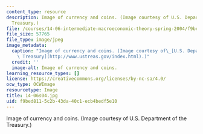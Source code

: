 ```yaml
---
content_type: resource
description: Image of currency and coins. (Image courtesy of U.S. Department of the
  Treasury.)
file: /courses/14-06-intermediate-macroeconomic-theory-spring-2004/f9bed8115c2b43da40c1ecb4bedf5e10_14-06s04.jpg
file_size: 57765
file_type: image/jpeg
image_metadata:
  caption: "Image of currency and coins. (Image courtesy of\_[U.S. Department of the\
    \ Treasury](http://www.ustreas.gov/index.html).)"
  credit: ''
  image-alt: Image of currency and coins.
learning_resource_types: []
license: https://creativecommons.org/licenses/by-nc-sa/4.0/
ocw_type: OCWImage
resourcetype: Image
title: 14-06s04.jpg
uid: f9bed811-5c2b-43da-40c1-ecb4bedf5e10
---
```

Image of currency and coins. (Image courtesy of U.S. Department of the Treasury.)